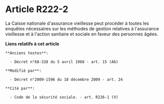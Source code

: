 # Article R222-2

La Caisse nationale d'assurance vieillesse peut procéder à toutes les enquêtes nécessaires sur les méthodes de gestion
relatives à l'assurance vieillesse et à l'action sanitaire et sociale en faveur des personnes âgées.

**Liens relatifs à cet article**

	**Anciens textes**:

	  - Décret n°68-328 du 5 avril 1968 - art. 15 (Ab)

	**Modifié par**:

	  - Décret n°2009-1596 du 18 décembre 2009 - art. 24

	**Cité par**:

	  - Code de la sécurité sociale. - art. R226-1 (V)
